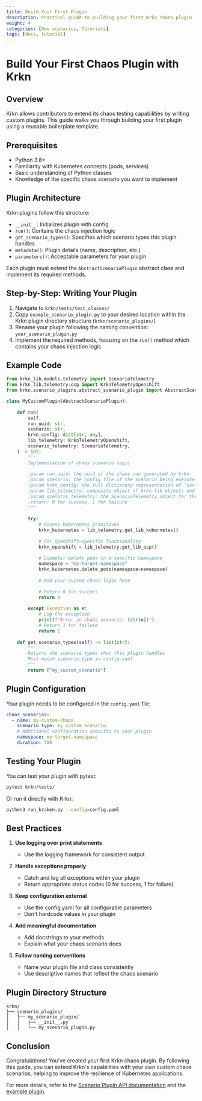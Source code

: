 ```yaml
---
title: Build Your First Plugin
description: Practical guide to building your first Krkn chaos plugin
weight: 4
categories: [New scenarios, Tutorials]
tags: [docs, tutorial]
---
```


# Build Your First Chaos Plugin with Krkn

## Overview

Krkn allows contributors to extend its chaos testing capabilities by writing custom plugins. This guide walks you through building your first plugin using a reusable boilerplate template.

## Prerequisites

- Python 3.8+
- Familiarity with Kubernetes concepts (pods, services)
- Basic understanding of Python classes
- Knowledge of the specific chaos scenario you want to implement

## Plugin Architecture

Krkn plugins follow this structure:

- `__init__`: Initializes plugin with config
- `run()`: Contains the chaos injection logic
- `get_scenario_types()`: Specifies which scenario types this plugin handles
- `metadata()`: Plugin details (name, description, etc.)
- `parameters()`: Acceptable parameters for your plugin

Each plugin must extend the `AbstractScenarioPlugin` abstract class and implement its required methods.

## Step-by-Step: Writing Your Plugin

1. Navigate to `krkn/tests/test_classes/`
2. Copy `example_scenario_plugin.py` to your desired location within the Krkn plugin directory structure (`krkn/scenario_plugins/`)
3. Rename your plugin following the naming convention: `your_scenario_plugin.py`
4. Implement the required methods, focusing on the `run()` method which contains your chaos injection logic

## Example Code

```python
from krkn_lib.models.telemetry import ScenarioTelemetry
from krkn_lib.telemetry.ocp import KrknTelemetryOpenshift
from krkn.scenario_plugins.abstract_scenario_plugin import AbstractScenarioPlugin

class MyCustomPlugin(AbstractScenarioPlugin):
    
    def run(
        self,
        run_uuid: str,
        scenario: str,
        krkn_config: dict[str, any],
        lib_telemetry: KrknTelemetryOpenshift,
        scenario_telemetry: ScenarioTelemetry,
    ) -> int:
        """
        Implementation of chaos scenario logic
        
        :param run_uuid: the uuid of the chaos run generated by krkn
        :param scenario: the config file of the scenario being executed
        :param krkn_config: the full dictionary representation of `config.yaml`
        :param lib_telemetry: composite object of krkn-lib objects and methods
        :param scenario_telemetry: the ScenarioTelemetry object for the current scenario
        :return: 0 for success, 1 for failure
        """
        
        try:
            # Access Kubernetes primitives
            krkn_kubernetes = lib_telemetry.get_lib_kubernetes()
            
            # For OpenShift-specific functionality
            krkn_openshift = lib_telemetry.get_lib_ocp()
            
            # Example: Delete pods in a specific namespace
            namespace = "my-target-namespace"
            krkn_kubernetes.delete_pods(namespace=namespace)
            
            # Add your custom chaos logic here
            
            # Return 0 for success
            return 0
            
        except Exception as e:
            # Log the exception
            print(f"Error in chaos scenario: {str(e)}")
            # Return 1 for failure
            return 1
    
    def get_scenario_types(self) -> list[str]:
        """
        Returns the scenario types that this plugin handles
        Must match scenario_type in config.yaml
        """
        return ["my_custom_scenario"]
```

## Plugin Configuration

Your plugin needs to be configured in the `config.yaml` file:

```yaml
chaos_scenarios:
  - name: my-custom-chaos
    scenario_type: my_custom_scenario
    # Additional configuration specific to your plugin
    namespace: my-target-namespace
    duration: 300
```

## Testing Your Plugin

You can test your plugin with pytest:

```bash
pytest krkn/tests/
```

Or run it directly with Krkn:

```bash
python3 run_kraken.py --config=config.yaml
```

## Best Practices

1. **Use logging over print statements**
   - Use the logging framework for consistent output

2. **Handle exceptions properly**
   - Catch and log all exceptions within your plugin
   - Return appropriate status codes (0 for success, 1 for failure)

3. **Keep configuration external**
   - Use the config.yaml for all configurable parameters
   - Don't hardcode values in your plugin

4. **Add meaningful documentation**
   - Add docstrings to your methods
   - Explain what your chaos scenario does

5. **Follow naming conventions**
   - Name your plugin file and class consistently
   - Use descriptive names that reflect the chaos scenario

## Plugin Directory Structure

```
krkn/
├── scenario_plugins/
│   ├── my_scenario_plugin/
│   │   ├── __init__.py
│   │   └── my_scenario_plugin.py
```

## Conclusion

Congratulations! You've created your first Krkn chaos plugin. By following this guide, you can extend Krkn's capabilities with your own custom chaos scenarios, helping to improve the resilience of Kubernetes applications.

For more details, refer to the [Scenario Plugin API documentation](https://krkn-chaos.dev/docs/contribution-guidelines/scenario_plugin_api/) and the [example plugin](https://github.com/krkn-chaos/krkn/blob/main/krkn/tests/test_classes/example_scenario_plugin.py).
